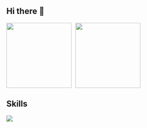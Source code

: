 ## Hi there 👋

<div style="display: flex; gap: 10px;">
  <img height="170" src="github-readme-stats-clone-olive.vercel.app/api?username=Jakey08&show_icons=true&theme=ambient_gradient&count_private=true&rank_icon=github" />
  <img height="170" src="https://github-readme-stats.vercel.app/api/top-langs/?username=Jakey08&layout=compact" />
</div>

## Skills
<a href="https://skillicons.dev"><img src="https://skillicons.dev/icons?i=ruby,rails&perline=6" /></a>
